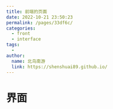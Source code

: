 ```yaml
---
title: 前端的页面
date: 2022-10-21 23:50:23
permalink: /pages/33df6c/
categories:
  - front
  - interface
tags:
  - 
author: 
  name: 北鸟南游
  link: https://shenshuai89.github.io/
---
```

# 界面